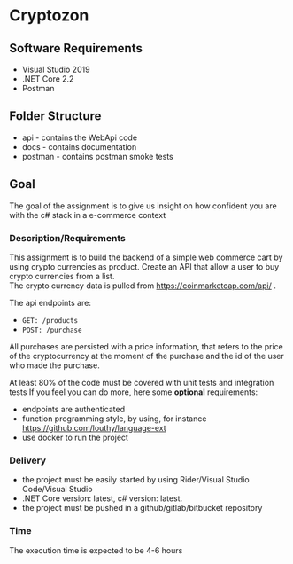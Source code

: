 # Cryptozon

## Software Requirements

* Visual Studio 2019
* .NET Core 2.2
* Postman  

## Folder Structure  

* api     - contains the WebApi code
* docs    - contains documentation
* postman - contains postman smoke tests  

## Goal  

The goal of the assignment is to give us insight on how confident you are with the c# stack in a e-commerce context

### Description/Requirements  

This assignment is to build the backend of a simple web commerce cart by using crypto currencies as product. 
Create an API that allow a user to buy crypto currencies from a list.  
The crypto currency data is pulled from https://coinmarketcap.com/api/ .

The api endpoints are:

* `GET: /products`
* `POST: /purchase`  

All purchases are persisted with a price information, that refers to the price of the cryptocurrency at the moment of the purchase and the id of the user who made the purchase.

At least 80% of the code must be covered with unit tests and integration tests
If you feel you can do more, here some __optional__ requirements:

* endpoints are authenticated
* function programming style, by using, for instance https://github.com/louthy/language-ext
* use docker to run the project

### Delivery  

* the project must be easily started by using Rider/Visual Studio Code/Visual Studio
* .NET Core version: latest, c# version: latest.
* the project must be pushed in a github/gitlab/bitbucket repository

### Time  

The execution time is expected to be 4-6 hours  
